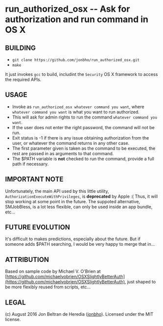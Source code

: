 run_authorized_osx -- Ask for authorization and run command in OS X
===================================================================

BUILDING
--------
* `git clone https://github.com/jonbho/run_authorized_osx.git`
* `make`

It just invokes `gcc` to build, includint the `Security` OS X framework to access the required APIs.

USAGE
-----
* Invoke as `run_authorized_osx whatever command you want`, where `whatever command you want` is what you want to run authorized.
* This will ask for admin rights to run the command `whatever command you want`.
* If the user does not enter the right password, the command will not be run.
* Exit status is -1 if there is any issue obtaining authorization from the user, or whatever the command returns in any other case.
* The first parameter given is taken as the command to be executed, the rest are passed in as arguments to that command.
* The $PATH variable is **not** checked to run the command, provide a full path if necessary.

IMPORTANT NOTE
--------------
Unfortunately, the main API used by this little utility, `AuthorizationExecuteWithPrivileges`, is **deprecated**
by Apple :( Thus, it will stop working at some point in the future. The suppoted alternative, SMJobBless, is
a lot less flexible, can only be used inside an app bundle, etc...

FUTURE EVOLUTION
----------------
It's difficult to makes predictions, especially about the future. But if someone adds $PATH searching, I would be very happy to merge that in...

ATTRIBUTION
-----------
Based on sample code by Michael V. O'Brien at
[https://github.com/michaelvobrien/OSXSlightlyBetterAuth](https://github.com/michaelvobrien/OSXSlightlyBetterAuth),
just shaped to be more flexibly reused from scripts, etc...

LEGAL
-----
(c) August 2016 Jon Beltran de Heredia ([jonbho](http://jonbho.net)). Licensed under the MIT license.
